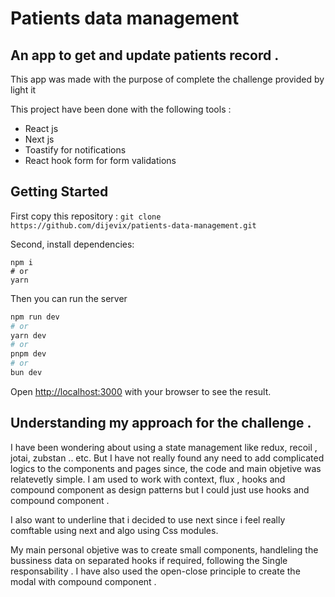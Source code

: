 # Patients data management
 <h2 >An app to get and update patients record .</h2>
 This app was made with the purpose of complete the challenge provided by light it

This project have been done with the following tools :

 * React js
 * Next js
 * Toastify for notifications
 * React hook form for form validations

## Getting Started

First copy this repository :
`
git clone https://github.com/dijevix/patients-data-management.git
`

Second, install dependencies:
```
npm i
# or
yarn 
```
Then you can run the server
```bash
npm run dev
# or
yarn dev
# or
pnpm dev
# or
bun dev
```

Open [http://localhost:3000](http://localhost:3000) with your browser to see the result.


## Understanding my approach for the challenge .

I have been wondering about using a state management like redux, recoil , jotai, zubstan .. etc. But I have not really found any need to add complicated logics to the components and pages since, the code and main objetive was relatevetly simple. I  am used to work with context, flux , hooks and compound component  as design patterns but I could just use hooks and compound component .

I also want to underline that i decided to use next since i feel really comftable using next and algo using Css modules.

My main personal objetive was to create small components, handleling the bussiness data on separated hooks if required, following the Single responsability . I have also used the open-close principle to create the modal with compound component .

